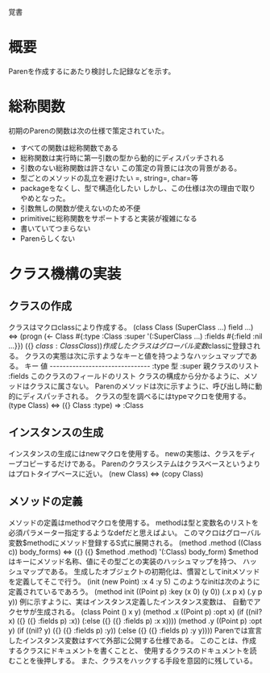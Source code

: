 覚書

# 概要
Parenを作成するにあたり検討した記録などを示す。

# 総称関数
初期のParenの関数は次の仕様で策定されていた。
- すべての関数は総称関数である
- 総称関数は実行時に第一引数の型から動的にディスパッチされる
- 引数のない総称関数は許さない
この策定の背景には次の背景がある。
- 型ごとのメソッドの乱立を避けたい
  =, string=, char=等
- packageをなくし、型で構造化したい
しかし、この仕様は次の理由で取りやめとなった。
- 引数無しの関数が使えないのため不便
- primitiveに総称関数をサポートすると実装が複雑になる
- 書いていてつまらない
- Parenらしくない

# クラス機構の実装
## クラスの作成
クラスはマクロclassにより作成する。
    (class Class (SuperClass ...)
        field ...)
    <=>
    (progn
        (<- Class #{:type :Class
                    :super '(:SuperClass ...)
                    :fields #{:field :nil ...}})
        ({} $class :Class Class))
作成したクラスはグローバル変数$classに登録される。
クラスの実態は次に示すようなキーと値を持つようなハッシュマップである。
    キー    値
    -------------------------------
    :type   型
    :super  親クラスのリスト
    :fields このクラスのフィールドのリスト
クラスの構成から分かるように、メソッドはクラスに属さない。
Parenのメソッドは次に示すように、呼び出し時に動的にディスパッチされる。
クラスの型を調べるにはtypeマクロを使用する。
    (type Class) <=> ({} Class :type)
    => :Class
## インスタンスの生成
インスタンスの生成にはnewマクロを使用する。
newの実態は、クラスをディープコピーするだけである。
Parenのクラスシステムはクラスベースというよりはプロトタイプベースに近い。
    (new Class) <=> (copy Class)
## メソッドの定義
メソッドの定義はmethodマクロを使用する。
methodは型と変数名のリストを必須パラメーター指定するようなdefだと思えばよい。
このマクロはグローバル変数$methodにメソッド登録するS式に展開される。
    (method .method ((Class c))
       body_forms)
    <=> ({} ({} $method .method) '(:Class) body_form)
$methodはキーにメソッド名称、値にその型ごとの実装のハッシュマップを持つ、
ハッシュマップである。
生成したオブジェクトの初期化は、慣習としてinitメソッドを定義してそこで行う。
    (init (new Point) :x 4 :y 5)
このようなinitは次のように定義されているであろう。
    (method init ((Point p) :key (x 0) (y 0))
        (.x p x)
        (.y p y))
例に示すように、実はインスタンス定義したインスタンス変数は、
自動でアクセサが生成される。
    (class Point () x y)
    (method .x ((Point p) :opt x)
      (if ((nil? x) ({} ({} :fields p) :x))
          (:else ({} ({} :fields p) :x x))))
    (method .y ((Point p) :opt y)
      (if ((nil? y) ({} ({} :fields p) :y))
          (:else ({} ({} :fields p) :y y))))
Parenでは宣言したインスタンス変数はすべて外部に公開する仕様である。
このことは、作成するクラスにドキュメントを書くことと、
使用するクラスのドキュメントを読むことを後押しする。
また、クラスをハックする手段を意図的に残している。
